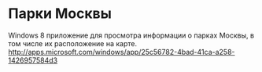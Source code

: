 Парки Москвы
===========

Windows 8 приложение для просмотра информации о парках Москвы, в том числе их расположение на карте. http://apps.microsoft.com/windows/app/25c56782-4bad-41ca-a258-1426957584d3
